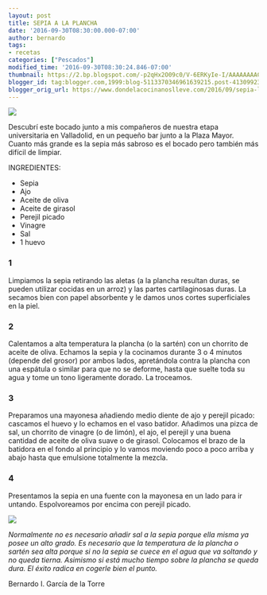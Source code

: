 ```yaml
---
layout: post
title: SEPIA A LA PLANCHA
date: '2016-09-30T08:30:00.000-07:00'
author: bernardo
tags:
- recetas
categories: ["Pescados"]
modified_time: '2016-09-30T08:30:24.846-07:00'
thumbnail: https://2.bp.blogspot.com/-p2qHx2O09c0/V-6ERKyIe-I/AAAAAAAAC_o/plArD9NFaGgaqZcCLM8EvqX4jctSzXWcQCLcB/s400/01.JPG
blogger_id: tag:blogger.com,1999:blog-5113370346961639215.post-4130992333516872745
blogger_orig_url: https://www.dondelacocinanoslleve.com/2016/09/sepia-la-plancha.html
---
```


![](https://2.bp.blogspot.com/-p2qHx2O09c0/V-6ERKyIe-I/AAAAAAAAC_o/plArD9NFaGgaqZcCLM8EvqX4jctSzXWcQCLcB/s400/01.JPG)

  
Descubrí este bocado junto a mis compañeros de nuestra etapa universitaria en Valladolid, en un pequeño bar junto a la Plaza Mayor. Cuanto más grande es la sepia más sabroso es el bocado pero también más difícil de limpiar.    

INGREDIENTES:
* Sepia
* Ajo
* Aceite de oliva
* Aceite de girasol
* Perejil picado
* Vinagre
* Sal
* 1 huevo  

### 1

Limpiamos la sepia retirando las aletas (a la plancha resultan duras, se pueden utilizar cocidas en un arroz) y las partes cartilaginosas duras. La secamos bien con papel absorbente y le damos unos cortes superficiales en la piel.  

### 2

Calentamos a alta temperatura la plancha (o la sartén) con un chorrito de aceite de oliva. Echamos la sepia y la cocinamos durante 3 o 4 minutos (depende del grosor) por ambos lados, apretándola contra la plancha con una espátula o similar para que no se deforme, hasta que suelte toda su agua y tome un tono ligeramente dorado. La troceamos.  

### 3

Preparamos una mayonesa añadiendo medio diente de ajo y perejil picado: cascamos el huevo y lo echamos en el vaso batidor. Añadimos una pizca de sal, un chorrito de vinagre (o de limón), el ajo, el perejil y una buena cantidad de aceite de oliva suave o de girasol. Colocamos el brazo de la batidora en el fondo al principio y lo vamos moviendo poco a poco arriba y abajo hasta que emulsione totalmente la mezcla.  

### 4

Presentamos la sepia en una fuente con la mayonesa en un lado para ir untando. Espolvoreamos por encima con perejil picado.  

![](https://1.bp.blogspot.com/-fnSzxr8UFFA/V-6Ee5zrYKI/AAAAAAAAC_s/mwXpt704x5IrsYOSo2wBtlt6-OR-0e5hwCLcB/s320/02.JPG)

  
_Normalmente no es necesario añadir sal a la sepia porque ella misma ya posee un alto grado. Es necesario que la temperatura de la plancha o sartén sea alta porque si no la sepia se cuece en el agua que va soltando y no queda tierna. Asimismo si está mucho tiempo sobre la plancha se queda dura. El éxito radica en cogerle bien el punto._  

Bernardo I. García de la Torre
